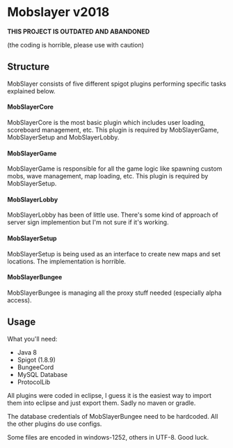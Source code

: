# Mobslayer v2018
**THIS PROJECT IS OUTDATED AND ABANDONED**

(the coding is horrible, please use with caution)

## Structure
MobSlayer consists of five different spigot plugins performing specific tasks explained below.

#### MobSlayerCore
MobSlayerCore is the most basic plugin which includes user loading, scoreboard management, etc.
This plugin is required by MobSlayerGame, MobSlayerSetup and MobSlayerLobby.

#### MobSlayerGame
MobSlayerGame is responsible for all the game logic like spawning custom mobs, wave management, map loading, etc.
This plugin is required by MobSlayerSetup.

#### MobSlayerLobby
MobSlayerLobby has been of little use. There's some kind of approach of server sign implemention but I'm not sure if it's working.

#### MobSlayerSetup
MobSlayerSetup is being used as an interface to create new maps and set locations. The implementation is horrible.

#### MobSlayerBungee
MobSlayerBungee is managing all the proxy stuff needed (especially alpha access).

## Usage
What you'll need:
- Java 8
- Spigot (1.8.9)
- BungeeCord
- MySQL Database
- ProtocolLib

All plugins were coded in eclipse, I guess it is the easiest way to import them into eclipse and just export them. Sadly no maven or gradle.

The database credentials of MobSlayerBungee need to be hardcoded. All the other plugins do use configs.

Some files are encoded in windows-1252, others in UTF-8. Good luck.